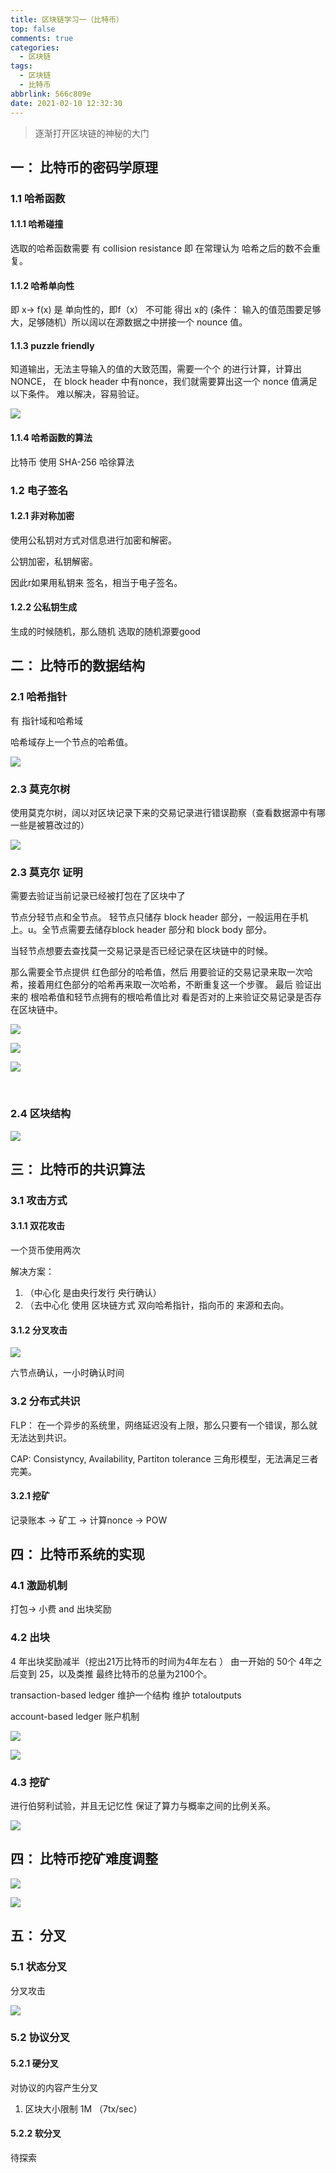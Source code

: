 ```yaml
---
title: 区块链学习一（比特币）
top: false
comments: true
categories:
  - 区块链
tags:
  - 区块链
  - 比特币
abbrlink: 566c809e
date: 2021-02-10 12:32:30
---
```


> 逐渐打开区块链的神秘的大门

## 一： 比特币的密码学原理

### 1.1  哈希函数

#### 1.1.1  哈希碰撞

选取的哈希函数需要 有 collision resistance  即 在常理认为 哈希之后的数不会重复。

#### 1.1.2 哈希单向性

即 x-> f(x)  是 单向性的，即f（x） 不可能 得出 x的  (条件： 输入的值范围要足够大，足够随机）所以阔以在源数据之中拼接一个 nounce 值。

#### 1.1.3  puzzle friendly

知道输出，无法主导输入的值的大致范围，需要一个个 的进行计算，计算出NONCE， 在 block header 中有nonce，我们就需要算出这一个 nonce 值满足以下条件。 难以解决，容易验证。

![](https://photo.jomeswang.top/20210210142642.png)

####   1.1.4 哈希函数的算法

比特币 使用 SHA-256 哈徐算法



### 1.2  电子签名

#### 1.2.1  非对称加密

使用公私钥对方式对信息进行加密和解密。

公钥加密，私钥解密。

因此r如果用私钥来 签名，相当于电子签名。



#### 1.2.2  公私钥生成

生成的时候随机，那么随机 选取的随机源要good



## 二： 比特币的数据结构

### 2.1  哈希指针

有 指针域和哈希域

哈希域存上一个节点的哈希值。

![](https://photo.jomeswang.top/20210210144026.png)



### 2.3 莫克尔树

使用莫克尔树，阔以对区块记录下来的交易记录进行错误勘察（查看数据源中有哪一些是被篡改过的）

![](https://photo.jomeswang.top/20210210144453.png)

### 2.3   莫克尔 证明

需要去验证当前记录已经被打包在了区块中了

节点分轻节点和全节点。 轻节点只储存 block header 部分，一般运用在手机上。u。全节点需要去储存block header 部分和 block body 部分。

当轻节点想要去查找莫一交易记录是否已经记录在区块链中的时候。

那么需要全节点提供 红色部分的哈希值，然后 用要验证的交易记录来取一次哈希，接着用红色部分的哈希再来取一次哈希，不断重复这一个步骤。 最后 验证出来的 根哈希值和轻节点拥有的根哈希值比对 看是否对的上来验证交易记录是否存在区块链中。

![](https://photo.jomeswang.top/20210210145107.png)

![](https://photo.jomeswang.top/20210210211822.png)

![](https://photo.jomeswang.top/20210210211850.png)

​     

### 2.4 区块结构

![](https://photo.jomeswang.top/20210210165809.png)

## 三： 比特币的共识算法

### 3.1 攻击方式

#### 3.1.1  双花攻击

一个货币使用两次

解决方案：

1. （中心化  是由央行发行 央行确认）
2. （去中心化  使用 区块链方式 双向哈希指针，指向币的 来源和去向。

#### 3.1.2 分叉攻击

![](https://photo.jomeswang.top/20210210190636.png)

六节点确认，一小时确认时间

 

### 3.2 分布式共识

FLP： 在一个异步的系统里，网络延迟没有上限，那么只要有一个错误，那么就无法达到共识。

CAP: Consistyncy, Availability, Partiton tolerance 三角形模型，无法满足三者完美。

#### 3.2.1 挖矿

记录账本 -> 矿工 -> 计算nonce -> POW 





## 四： 比特币系统的实现

### 4.1  激励机制

打包-> 小费 and 出块奖励

### 4.2 出块 

4 年出块奖励减半（挖出21万比特币的时间为4年左右 ） 由一开始的 50个   4年之后变到 25，以及类推 最终比特币的总量为2100个。

transaction-based ledger 维护一个结构 维护 totaloutputs

account-based ledger 账户机制

![](https://photo.jomeswang.top/20210210183435.png)

![](https://photo.jomeswang.top/20210210185624.png)

### 4.3  挖矿

进行伯努利试验，并且无记忆性   保证了算力与概率之间的比例关系。

![](https://photo.jomeswang.top/20210210185206.png)



## 四： 比特币挖矿难度调整



![](https://photo.jomeswang.top/20210210211015.png)

 ![](https://photo.jomeswang.top/20210210214129.png) 

 



## 五： 分叉

### 5.1 状态分叉

分叉攻击



![](https://photo.jomeswang.top/20210210232019.png)

### 5.2 协议分叉

#### 5.2.1 硬分叉

对协议的内容产生分叉

1. 区块大小限制 1M （7tx/sec）

#### 5.2.2 软分叉

待探索





